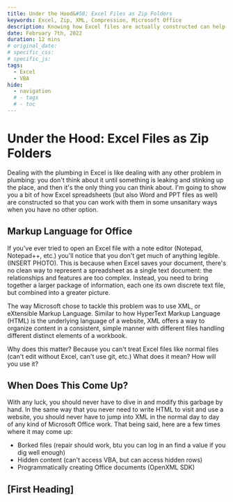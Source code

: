 ```yaml
---
title: Under the Hood&#58; Excel Files as Zip Folders
keywords: Excel, Zip, XML, Compression, Microsoft Office
description: Knowing how Excel files are actually constructed can help you in those times when you really need to dive in to the weeds
date: February 7th, 2022
duration: 12 mins
# original_date:
# specific_css:
# specific_js:
tags:
  - Excel
  - VBA
hide:
  - navigation
  # - tags
  # - toc
---
```


# Under the Hood: Excel Files as Zip Folders

Dealing with the plumbing in Excel is like dealing with any other problem in plumbing: you don't think about it until something is leaking and stinking up the place, and then it's the only thing you can think about. I'm going to show you a bit of how Excel spreadsheets (but also Word and PPT files as well) are constructed so that you can work with them in some unsanitary ways when you have no other option.

## Markup Language for Office

If you've ever tried to open an Excel file with a note editor (Notepad, Notepad++, etc.) you'll notice that you don't get much of anything legible. (INSERT PHOTO). This is because when Excel saves your document, there's no clean way to represent a spreadsheet as a single text document: the relationships and features are too complex. Instead, you need to bring together a larger package of information, each one its own discrete text file, but combined into a greater picture.

The way Microsoft chose to tackle this problem was to use XML, or eXtensible Markup Language. Similar to how HyperText Markup Language (HTML) is the underlying language of a website, XML offers a way to organize content in a consistent, simple manner with different files handling different distinct elements of a workbook.

Why does this matter? Because you can't treat Excel files like normal files (can't edit without Excel, can't use git, etc.)
What does it mean?
How will you use it?

## When Does This Come Up?

With any luck, you should never have to dive in and modify this garbage by hand. In the same way that you never need to write HTML to visit and use a website, you should never have to jump into XML in the normal day to day of any kind of Microsoft Office work. That being said, here are a few times where it may come up:

- Borked files (repair should work, btu you can log in an find a value if you dig well enough)
- Hidden content (can't access VBA, but can access hidden rows)
- Programmatically creating Office documents (OpenXML SDK)

## [First Heading]

[^1]:
